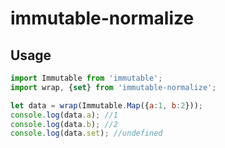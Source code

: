 # immutable-normalize

## Usage

```js
import Immutable from 'immutable';
import wrap, {set} from 'immutable-normalize';

let data = wrap(Immutable.Map({a:1, b:2}));
console.log(data.a); //1
console.log(data.b); //2
console.log(data.set); //undefined
```
